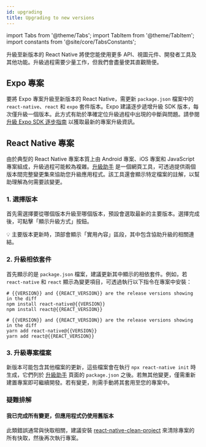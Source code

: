 ```yaml
---
id: upgrading
title: Upgrading to new versions
---
```


import Tabs from '@theme/Tabs'; import TabItem from '@theme/TabItem'; import constants from '@site/core/TabsConstants';

升級至新版本的 React Native 將使您能使用更多 API、視圖元件、開發者工具及其他功能。升級過程需要少量工作，但我們會盡量使其直觀簡便。

## Expo 專案

要將 Expo 專案升級至新版本的 React Native，需更新 `package.json` 檔案中的 `react-native`、`react` 和 `expo` 套件版本。Expo 建議逐步遞增升級 SDK 版本，每次僅升級一個版本。此方式有助於準確定位升級過程中出現的中斷與問題。請參閱 [升級 Expo SDK 逐步指南](https://docs.expo.dev/workflow/upgrading-expo-sdk-walkthrough/) 以獲取最新的專案升級資訊。

## React Native 專案

由於典型的 React Native 專案本質上由 Android 專案、iOS 專案和 JavaScript 專案組成，升級過程可能較為複雜。[升級助手](https://react-native-community.github.io/upgrade-helper/) 是一個網頁工具，可透過提供兩個版本間完整變更集來協助您升級應用程式。該工具還會顯示特定檔案的註解，以幫助理解為何需要該變更。

### 1. 選擇版本

首先需選擇要從哪個版本升級至哪個版本，預設會選取最新的主要版本。選擇完成後，可點擊「顯示升級方式」按鈕。

💡 主要版本更新時，頂部會顯示「實用內容」區段，其中包含協助升級的相關連結。

### 2. 升級相依套件

首先顯示的是 `package.json` 檔案，建議更新其中顯示的相依套件。例如，若 `react-native` 和 `react` 顯示為變更項目，可透過執行以下指令在專案中安裝：

<Tabs groupId="package-manager" queryString defaultValue={constants.defaultPackageManager} values={constants.packageManagers}>
<TabItem value="npm">

```shell
# {{VERSION}} and {{REACT_VERSION}} are the release versions showing in the diff
npm install react-native@{{VERSION}}
npm install react@{{REACT_VERSION}}
```

</TabItem>
<TabItem value="yarn">

```shell
# {{VERSION}} and {{REACT_VERSION}} are the release versions showing in the diff
yarn add react-native@{{VERSION}}
yarn add react@{{REACT_VERSION}}
```

</TabItem>
</Tabs>

### 3. 升級專案檔案

新版本可能包含其他檔案的更新，這些檔案會在執行 `npx react-native init` 時生成，它們列於 [升級助手](https://react-native-community.github.io/upgrade-helper/) 頁面的 `package.json` 之後。若無其他變更，僅需重新建置專案即可繼續開發。若有變更，則需手動將其套用至您的專案中。

### 疑難排解

#### 我已完成所有變更，但應用程式仍使用舊版本

此類錯誤通常與快取相關，建議安裝 [react-native-clean-project](https://github.com/pmadruga/react-native-clean-project) 來清除專案的所有快取，然後再次執行專案。